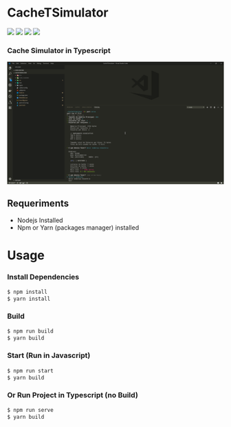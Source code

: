 # CacheTSimulator

![](https://img.shields.io/badge/license-MIT-blue.svg?style=flat-square)
![](https://definitelytyped.org/badges/standard-flat.svg)
![](https://img.shields.io/github/languages/code-size/joaoeudes7/CacheTSimulator.svg?style=flat-square)
![](https://img.shields.io/david/joaoeudes7/CacheTSimulator.svg?style=flat-square)

### Cache Simulator in Typescript

![Simulador de Cache](/demo.png)


## Requeriments
- Nodejs Installed
- Npm or Yarn (packages manager) installed

# Usage
### Install Dependencies
```shell
$ npm install
$ yarn install
```

### Build
```shell
$ npm run build
$ yarn build
```

### Start (Run in Javascript)
```shell
$ npm run start
$ yarn build
```

### Or Run Project in Typescript (no Build)
```shell
$ npm run serve
$ yarn build
```
